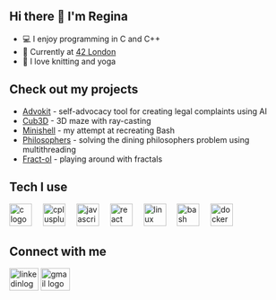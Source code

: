 ## Hi there 👋 I'm Regina

- 💻 I enjoy programming in C and C++
- 🎯 Currently at [42 London](https://www.42network.org/about-us/)
- 🌺 I love knitting and yoga

## Check out my projects

* [Advokit](https://github.com/chaynHQ/ai-letter-automated) - self-advocacy tool for creating legal complaints using AI
* [Cub3D](https://github.com/rngina/cub3D) - 3D maze with ray-casting
* [Minishell](https://github.com/rngina/minishell) - my attempt at recreating Bash
* [Philosophers](https://github.com/rngina/philo) - solving the dining philosophers problem using multithreading
* [Fract-ol](https://github.com/rngina/fract-ol) - playing around with fractals

## Tech I use

<div>
  <img src="https://cdn.jsdelivr.net/gh/devicons/devicon/icons/c/c-original.svg" height="40" alt="c logo"  />
  <img width="12" />
  <img src="https://cdn.jsdelivr.net/gh/devicons/devicon/icons/cplusplus/cplusplus-original.svg" height="40" alt="cplusplus logo"  />
  <img width="12" />
  <img src="https://cdn.jsdelivr.net/gh/devicons/devicon/icons/javascript/javascript-original.svg" height="40" alt="javascript logo"  />
  <img width="12" />
  <img src="https://cdn.jsdelivr.net/gh/devicons/devicon/icons/react/react-original.svg" height="40" alt="react logo"  />
  <img width="12" />
  <img src="https://cdn.jsdelivr.net/gh/devicons/devicon/icons/linux/linux-original.svg" height="40" alt="linux logo"  />
  <img width="12" />
  <img src="https://cdn.jsdelivr.net/gh/devicons/devicon/icons/bash/bash-original.svg" height="40" alt="bash logo"  />
  <img width="12" />
  <img src="https://cdn.jsdelivr.net/gh/devicons/devicon/icons/docker/docker-original.svg" height="40" alt="docker logo"  />
</div>

## Connect with me

<div align="left">
  <a href="https://www.linkedin.com/in/reginatavabilova/" target="blank"><img src="https://raw.githubusercontent.com/maurodesouza/profile-readme-generator/master/src/assets/icons/social/linkedin/default.svg" width="52" height="40" alt="linkedinlogo"></a>
  <a href="mailto:regina.tavabilova@gmail.com" target="blank"><img src="https://raw.githubusercontent.com/maurodesouza/profile-readme-generator/master/src/assets/icons/social/gmail/default.svg" width="52" height="40" alt="gmail logo"></a>
</div>
